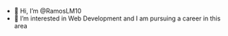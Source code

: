- 👋 Hi, I’m @RamosLM10
- 👀 I’m interested in Web Development and I am pursuing a career in this area 


<!---
RamosLM10/RamosLM10 is a ✨ special ✨ repository because its `README.md` (this file) appears on your GitHub profile.
You can click the Preview link to take a look at your changes.
--->
